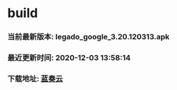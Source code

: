 # build

### 当前最新版本: legado_google_3.20.120313.apk
### 最近更新时间: 2020-12-03 13:58:14
### 下载地址: [蓝奏云](https://wwa.lanzous.com/b0d8bblej)

